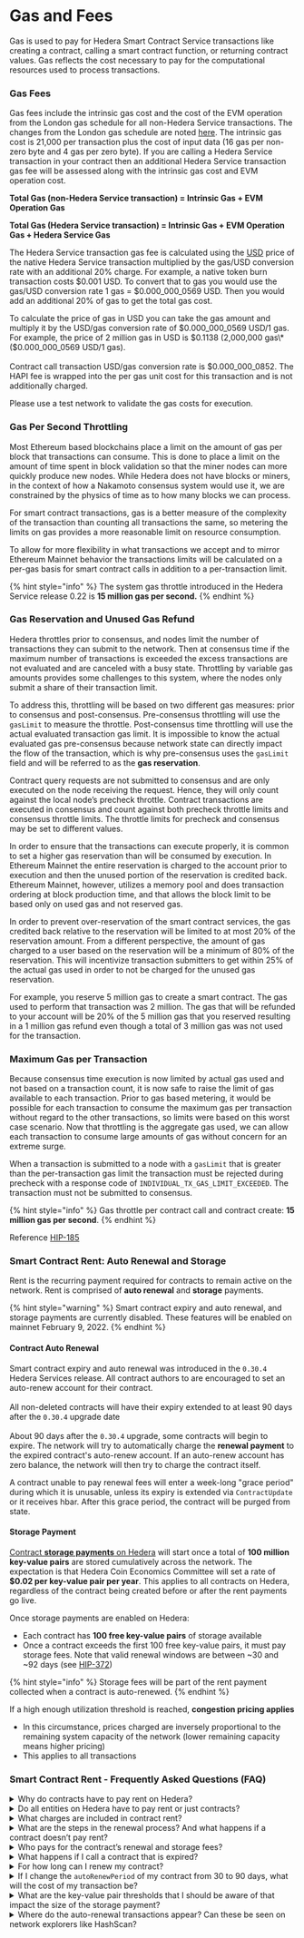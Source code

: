 # Gas and Fees

Gas is used to pay for Hedera Smart Contract Service transactions like creating a contract, calling a smart contract function, or returning contract values. Gas reflects the cost necessary to pay for the computational resources used to process transactions.

### Gas Fees

Gas fees include the intrinsic gas cost and the cost of the EVM operation from the London gas schedule for all non-Hedera Service transactions. The changes from the London gas schedule are noted [here](hyperledger-besu-evm.md#gas-schedule). The intrinsic gas cost is 21,000 per transaction plus the cost of input data (16 gas per non-zero byte and 4 gas per zero byte). If you are calling a Hedera Service transaction in your contract then an additional Hedera Service transaction gas fee will be assessed along with the intrinsic gas cost and EVM operation cost.

**Total Gas (non-Hedera Service transaction) = Intrinsic Gas + EVM Operation Gas**

**Total Gas (Hedera Service transaction) = Intrinsic Gas + EVM Operation Gas + Hedera Service Gas**

The Hedera Service transaction gas fee is calculated using the [USD](broken-reference) price of the native Hedera Service transaction multiplied by the gas/USD conversion rate with an additional 20% charge. For example, a native token burn transaction costs $0.001 USD. To convert that to gas you would use the gas/USD conversion rate 1 gas = $0.000\_000\_0569 USD. Then you would add an additional 20% of gas to get the total gas cost.

To calculate the price of gas in USD you can take the gas amount and multiply it by the USD/gas conversion rate of $0.000\_000\_0569 USD/1 gas. For example, the price of 2 million gas in USD is $0.1138 (2,000,000 gas\*($0.000\_000\_0569 USD/1 gas).\
\
Contract call transaction USD/gas conversion rate is $0.000\_000\_0852. The HAPI fee is wrapped into the per gas unit cost for this transaction and is not additionally charged.

Please use a test network to validate the gas costs for execution.

### Gas Per Second Throttling

Most Ethereum based blockchains place a limit on the amount of gas per block that transactions can consume. This is done to place a limit on the amount of time spent in block validation so that the miner nodes can more quickly produce new nodes. While Hedera does not have blocks or miners, in the context of how a Nakamoto consensus system would use it, we are constrained by the physics of time as to how many blocks we can process.

For smart contract transactions, gas is a better measure of the complexity of the transaction than counting all transactions the same, so metering the limits on gas provides a more reasonable limit on resource consumption.

To allow for more flexibility in what transactions we accept and to mirror Ethereum Mainnet behavior the transactions limits will be calculated on a per-gas basis for smart contract calls in addition to a per-transaction limit.

{% hint style="info" %}
The system gas throttle introduced in the Hedera Service release 0.22 is **15 million gas per second.**
{% endhint %}

### Gas Reservation and Unused Gas Refund

Hedera throttles prior to consensus, and nodes limit the number of transactions they can submit to the network. Then at consensus time if the maximum number of transactions is exceeded the excess transactions are not evaluated and are canceled with a busy state. Throttling by variable gas amounts provides some challenges to this system, where the nodes only submit a share of their transaction limit.

To address this, throttling will be based on two different gas measures: prior to consensus and post-consensus. Pre-consensus throttling will use the `gasLimit` to measure the throttle. Post-consensus time throttling will use the actual evaluated transaction gas limit. It is impossible to know the actual evaluated gas pre-consensus because network state can directly impact the flow of the transaction, which is why pre-consensus uses the `gasLimit` field and will be referred to as the **gas reservation**.

Contract query requests are not submitted to consensus and are only executed on the node receiving the request. Hence, they will only count against the local node’s precheck throttle. Contract transactions are executed in consensus and count against both precheck throttle limits and consensus throttle limits. The throttle limits for precheck and consensus may be set to different values.

In order to ensure that the transactions can execute properly, it is common to set a higher gas reservation than will be consumed by execution. In Ethereum Mainnet the entire reservation is charged to the account prior to execution and then the unused portion of the reservation is credited back. Ethereum Mainnet, however, utilizes a memory pool and does transaction ordering at block production time, and that allows the block limit to be based only on used gas and not reserved gas.

In order to prevent over-reservation of the smart contract services, the gas credited back relative to the reservation will be limited to at most 20% of the reservation amount. From a different perspective, the amount of gas charged to a user based on the reservation will be a minimum of 80% of the reservation. This will incentivize transaction submitters to get within 25% of the actual gas used in order to not be charged for the unused gas reservation.

For example, you reserve 5 million gas to create a smart contract. The gas used to perform that transaction was 2 million. The gas that will be refunded to your account will be 20% of the 5 million gas that you reserved resulting in a 1 million gas refund even though a total of 3 million gas was not used for the transaction.

### Maximum Gas per Transaction

Because consensus time execution is now limited by actual gas used and not based on a transaction count, it is now safe to raise the limit of gas available to each transaction. Prior to gas based metering, it would be possible for each transaction to consume the maximum gas per transaction without regard to the other transactions, so limits were based on this worst case scenario. Now that throttling is the aggregate gas used, we can allow each transaction to consume large amounts of gas without concern for an extreme surge.

When a transaction is submitted to a node with a `gasLimit` that is greater than the per-transaction gas limit the transaction must be rejected during precheck with a response code of `INDIVIDUAL_TX_GAS_LIMIT_EXCEEDED`. The transaction must not be submitted to consensus.

{% hint style="info" %}
Gas throttle per contract call and contract create: **15 million gas per second**.
{% endhint %}

Reference [HIP-185](https://hips.hedera.com/hip/hip-185)

### Smart Contract Rent: Auto Renewal and Storage

Rent is the recurring payment required for contracts to remain active on the network. Rent is comprised of **auto renewal** and **storage** payments.

{% hint style="warning" %}
Smart contract expiry and auto renewal, and storage payments are currently disabled. These features will be enabled on mainnet February 9, 2022.
{% endhint %}

#### Contract Auto Renewal

Smart contract expiry and auto renewal was introduced in the `0.30.4` Hedera Services release. All contract authors to are encouraged to set an auto-renew account for their contract.\
\
All non-deleted contracts will have their expiry extended to at least 90 days after the `0.30.4` upgrade date\
\
About 90 days after the `0.30.4` upgrade, some contracts will begin to expire. The network will try to automatically charge the **renewal payment** to the expired contract's auto-renew account. If an auto-renew account has zero balance, the network will then try to charge the contract itself.

A contract unable to pay renewal fees will enter a week-long "grace period" during which it is unusable, unless its expiry is extended via `ContractUpdate` or it receives hbar. After this grace period, the contract will be purged from state.

#### Storage Payment

[Contract **storage payments** on Hedera](https://hedera.com/blog/smart-contract-rent-on-hedera-is-coming-what-you-need-to-know) will start once a total of **100 million key-value pairs** are stored cumulatively across the network. The expectation is that Hedera Coin Economics Committee will set a rate of **$0.02 per key-value pair per year**. This applies to all contracts on Hedera, regardless of the contract being created before or after the rent payments go live.

Once storage payments are enabled on Hedera:

* Each contract has **100 free key-value pairs** of storage available
* Once a contract exceeds the first 100 free key-value pairs, it must pay storage fees. Note that valid renewal windows are between \~30 and \~92 days (see [HIP-372](https://hips.hedera.com/hip/hip-372))

{% hint style="info" %}
Storage fees will be part of the rent payment collected when a contract is auto-renewed.
{% endhint %}

If a high enough utilization threshold is reached, **congestion pricing applies**

* In this circumstance, prices charged are inversely proportional to the remaining system capacity of the network (lower remaining capacity means higher pricing)
* This applies to all transactions

### Smart Contract Rent - Frequently Asked Questions (FAQ)

<details>

<summary>Why do contracts have to pay rent on Hedera?</summary>

Distributed networks like Hedera have a finite amount of computational resources. When entities like smart contracts are deployed on a decentralized network, a portion of those resources are consumed. Thus, it is unfeasible to maintain an unlimited number of entities for an infinite amount of time on finite resources. Solving this problem is necessary, and it’s a key topic of discussion by Leemon and [others](https://www.coindesk.com/markets/2018/03/27/vitalik-wants-you-to-pay-to-slow-ethereums-growth/) in the layer 1 network space.&#x20;

Contract rent is an economically and technically viable approach to manage smart contract entities and state storage.

</details>

<details>

<summary>Do all entities on Hedera have to pay rent or just contracts?</summary>

Contracts are the first entity paying rent on Hedera starting in February 2023.

Eventually, all other network entities (e.g. Tokens, accounts, topics, and files) will pay rent as well. However, the timeline for the rent of other entities is not yet defined. Sufficient time and notice will be provided to the community before enabling rent for other entities.

</details>

<details>

<summary>What charges are included in contract rent?</summary>

Rent is defined as the recurring payment required for contracts (and, eventually, all other Hedera entities) to remain active on the network. For contracts, rent is comprised by **auto-renewal** and **storage** payments:

* **Auto-renewal payments** will be enabled on mainnet (for contracts only) with the Hedera Services release planned for February 2023. The auto-renewal fee for a contract is $0.026 USD per 90 days
* **Storage payments** will start once a total of **100 million key-value pairs** are stored cumulatively across the network. These storage fees will be part of the rent payment collected when a contract is auto renewed. The storage fee rate is $0.02 per key-value pair per year

<img src="../../.gitbook/assets/image (3).png" alt="" data-size="original">

</details>

<details>

<summary>What are the steps in the renewal process? And what happens if a contract doesn’t pay rent?</summary>

Every entity on Hedera has the fields `expirationTime`, `autorenewPeriod`, and `autorenewAccount`.

1. When the `expirationTime` for a contract is reached, the network will first try to charge rent to the contract’s `autoRenewAccount`
   * If renewal is successful, then the contract remains active on the network
   * If renewal fails, then the contract is marked as `expired`
2. An `expired` entity is given a grace period before it is removed from the network. During the grace period, the entity (contract) is inactive, and all transactions involving it will fail, except for an update transaction to extend the `expirationTime`
   * A contract in the grace period can be immediately "re-activated" by either sending it some hbar or manually extending its `expirationTime` via a contract update transaction
3. At the end of the grace period, the contract is permanently removed from the ledger if:
   * The contract and its `autoRenewAccount` still have a zero HBAR balance at the end of the grace period, OR
   * The contract is not manually extended during the grace period

Note that the ID number of a removed entity is not reused going forward. In addition, if an entity was marked as `deleted`, then it cannot have its `expirationTime` extended. Neither an update transaction nor an auto-renew will be able to extend it.

See the diagram below and [HIP-16](https://hips.hedera.com/hip/hip-16) for more details.

![](../../.gitbook/assets/Untitled.png)

</details>

<details>

<summary>Who pays for the contract’s renewal and storage fees?</summary>

Smart contracts on Hedera can pay for rent in two ways: external funds or contract funds.

When the `expirationTime` for a contract is reached, the network will first try to charge rent to the contract’s `autoRenewAccount`:&#x20;

* If the `autoRenewAccount` has sufficient HBAR to pay for the `autoRenewPeriod`, then the contract is successfully renewed
* If the `autoRenewAccount` has some HBAR but not enough to afford the full `autoRenewPeriod`, then the contract is extended for as long as possible (say, 1 week instead of 90 days). Once that extension (1 week) elapses, if the `autoRenewAccount` hasn't been re-funded to cover the `autoRenewPeriod`, then the contract account itself will be charged for rent
* If the `autoRenewAccount` has a zero HBAR balance, then the contract itself is charged
* If the `autoRenewAccount` and the contract both have a zero HBAR balance at the time that renewal fees are due, the contract is marked as `expired`

</details>

<details>

<summary>What happens if I call a contract that is expired?</summary>

Calling an `expired` contract will resolve to `CONTRACT_EXPIRED_AND_AWAITING_REMOVAL`.

</details>

<details>

<summary>For how long can I renew my contract?</summary>

The minimum renewal period possible is 2,592,000 seconds (\~30 days) and the maximum is 8,000,001 seconds (\~92 days).

See details in [HIP-372: Entity Auto-Renewals and Expiry Window](https://hips.hedera.com/hip/hip-372).

</details>

<details>

<summary>If I change the <code>autoRenewPeriod</code> of my contract from 30 to 90 days, what will the cost of my transaction be?</summary>

The cost of rent scales just about linearly with the length of the renewal period. So a renewal that pays for 90 days will cost \~3 times as much as a renewal that pays for 30 days.

</details>

<details>

<summary>What are the key-value pair thresholds that I should be aware of that impact the size of the storage payment?</summary>

* Storage payments for contracts will only start being charged once **100 million key-value pairs** are reached cumulatively across the network
* After than, each contract has **100 free key-value pairs** of storage available. Once a contract exceeds the first 100 free key-value pairs, it must pay storage fees

</details>

<details>

<summary>Where do the auto-renewal transactions appear? Can these be seen on network explorers like HashScan?</summary>

According to [HIP-16: Entity Auto-Renewal](https://hips.hedera.com/hip/hip-16), records of auto-renew charges will appear as `actions` in the record stream, and will be available via mirror nodes. No receipts or records for auto-renewal actions will be available via HAPI queries.

[HIP-449](https://hips.hedera.com/hip/hip-449) provides technical details on how information for expiring contracts is included in the record stream.

</details>
